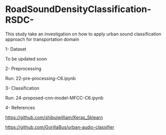 # RoadSoundDensityClassification-RSDC-

This study take an investigation on how to apply urban sound classification approach for transportation domain


1- Dataset

To be updated soon

2- Preprocessing

Run: 22-pre-processing-C6.ipynb

3- Classification


Run: 24-proposed-cnn-model-MFCC-C6.ipynb


4- References

https://github.com/shibuiwilliam/Keras_Sklearn

https://github.com/GorillaBus/urban-audio-classifier


